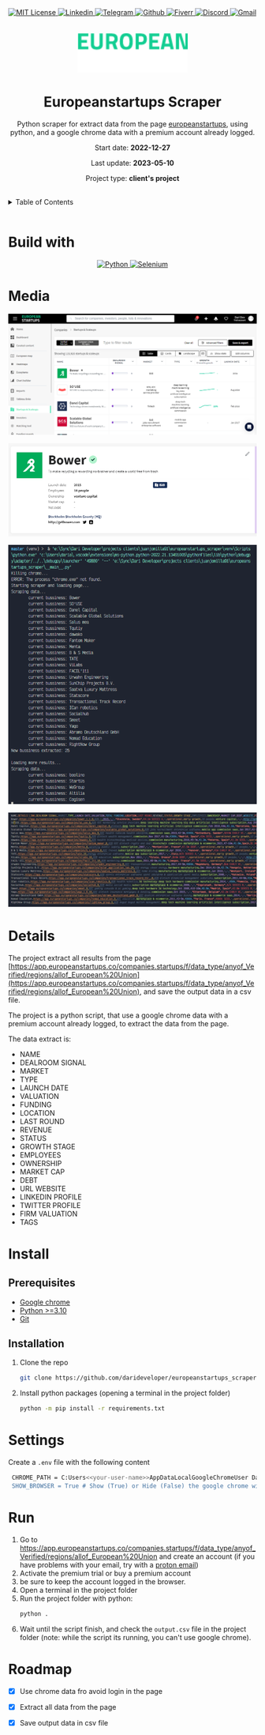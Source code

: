 <div><a href='https://github.com/github.com/darideveloper/blob/master/LICENSE' target='_blank'>
            <img src='https://img.shields.io/github/license/github.com/darideveloper.svg?style=for-the-badge' alt='MIT License' height='30px'/>
        </a><a href='https://www.linkedin.com/in/francisco-dari-hernandez-6456b6181/' target='_blank'>
                <img src='https://img.shields.io/static/v1?style=for-the-badge&message=LinkedIn&color=0A66C2&logo=LinkedIn&logoColor=FFFFFF&label=' alt='Linkedin' height='30px'/>
            </a><a href='https://t.me/darideveloper' target='_blank'>
                <img src='https://img.shields.io/static/v1?style=for-the-badge&message=Telegram&color=26A5E4&logo=Telegram&logoColor=FFFFFF&label=' alt='Telegram' height='30px'/>
            </a><a href='https://github.com/darideveloper' target='_blank'>
                <img src='https://img.shields.io/static/v1?style=for-the-badge&message=GitHub&color=181717&logo=GitHub&logoColor=FFFFFF&label=' alt='Github' height='30px'/>
            </a><a href='https://www.fiverr.com/darideveloper?up_rollout=true' target='_blank'>
                <img src='https://img.shields.io/static/v1?style=for-the-badge&message=Fiverr&color=222222&logo=Fiverr&logoColor=1DBF73&label=' alt='Fiverr' height='30px'/>
            </a><a href='https://discord.com/users/992019836811083826' target='_blank'>
                <img src='https://img.shields.io/static/v1?style=for-the-badge&message=Discord&color=5865F2&logo=Discord&logoColor=FFFFFF&label=' alt='Discord' height='30px'/>
            </a><a href='mailto:darideveloper@gmail.com?subject=Hello Dari Developer' target='_blank'>
                <img src='https://img.shields.io/static/v1?style=for-the-badge&message=Gmail&color=EA4335&logo=Gmail&logoColor=FFFFFF&label=' alt='Gmail' height='30px'/>
            </a></div><div align='center'><br><br><img src='https://github.com/darideveloper/europeanstartups-scraper/raw/master/imgs/logo.png' alt='Europeanstartups Scraper' height='80px'/>

# Europeanstartups Scraper

Python scraper for extract data from the page [europeanstartups](https://app.europeanstartups.co/companies.startups/f/data_type/anyof_Verified/regions/allof_European%20Union), using python, and a google chrome data with a premium account already logged.

Start date: **2022-12-27**

Last update: **2023-05-10**

Project type: **client's project**

</div><br><details>
            <summary>Table of Contents</summary>
            <ol>
<li><a href='#buildwith'>Build With</a></li>
<li><a href='#media'>Media</a></li>
<li><a href='#details'>Details</a></li>
<li><a href='#install'>Install</a></li>
<li><a href='#settings'>Settings</a></li>
<li><a href='#run'>Run</a></li>
<li><a href='#roadmap'>Roadmap</a></li></ol>
        </details><br>

# Build with

<div align='center'><a href='https://www.python.org/' target='_blank'> <img src='https://cdn.svgporn.com/logos/python.svg' alt='Python' title='Python' height='50px'/> </a><a href='https://www.selenium.dev/' target='_blank'> <img src='https://cdn.svgporn.com/logos/selenium.svg' alt='Selenium' title='Selenium' height='50px'/> </a></div>

# Media

![web page 1](https://github.com/darideveloper/europeanstartups-scraper/raw/master/imgs/ss1.png)

![web page 2](https://github.com/darideveloper/europeanstartups-scraper/raw/master/imgs/ss2.png)

![sample terminal](https://github.com/darideveloper/europeanstartups-scraper/raw/master/imgs/ss3.png)

![sample csv file](https://github.com/darideveloper/europeanstartups-scraper/raw/master/imgs/ss4.png)

# Details

The project extract all results from the page [https://app.europeanstartups.co/companies.startups/f/data_type/anyof_Verified/regions/allof_European%20Union](https://app.europeanstartups.co/companies.startups/f/data_type/anyof_Verified/regions/allof_European%20Union), and save the output data in a csv file.

The project is a python script, that use a google chrome data with a premium account already logged, to extract the data from the page.

The data extract is:

* NAME
* DEALROOM SIGNAL
* MARKET
* TYPE
* LAUNCH DATE
* VALUATION
* FUNDING
* LOCATION
* LAST ROUND
* REVENUE
* STATUS
* GROWTH STAGE
* EMPLOYEES
* OWNERSHIP
* MARKET CAP
* DEBT
* URL WEBSITE
* LINKEDIN PROFILE
* TWITTER PROFILE
* FIRM VALUATION
* TAGS

# Install

## Prerequisites

* [Google chrome](https://www.google.com/intl/es-419/chrome/)
* [Python >=3.10](https://www.python.org/)
* [Git](https://git-scm.com/)

## Installation

1. Clone the repo
   ```sh
   git clone https://github.com/darideveloper/europeanstartups_scraper.git
   ```
2. Install python packages (opening a terminal in the project folder)
   ```sh
   python -m pip install -r requirements.txt 
   ```

# Settings

Create a `.env` file with the following content
```sh
 CHROME_PATH = C:Users<<your-user-name>>AppDataLocalGoogleChromeUser Data #the chrome path is the folder where chrome data its installed
 SHOW_BROWSER = True # Show (True) or Hide (False) the google chrome window
```

# Run

1. Go to https://app.europeanstartups.co/companies.startups/f/data_type/anyof_Verified/regions/allof_European%20Union and create an account (if you have problems with your email, try with a [proton email](https://proton.me/es/mail))
2. Activate the premium trial or buy a premium account
3. be sure to keep the account logged in the browser.
4. Open a terminal in the project folder
5. Run the project folder with python: 
    ```sh
    python .
    ```
6. Wait until the script finish, and check the `output.csv` file in the project folder (note: while the script its running, you can't use google chrome).

# Roadmap

- [x] Use chrome data fro avoid login in the page
- [x] Extract all data from the page
- [x] Save output data in csv file


